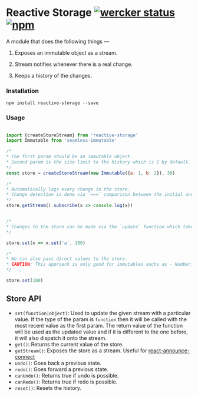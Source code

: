 # Reactive Storage [![wercker status](https://app.wercker.com/status/23f617d64b90ce657274f7e4f346dd99/s "wercker status")](https://app.wercker.com/project/bykey/23f617d64b90ce657274f7e4f346dd99) [![npm](https://img.shields.io/npm/v/reactive-storage.svg)](reactive-storage)



A module that does the following things —

1. Exposes an immutable object as a stream.

2. Stream notifies whenever there is a real change.

3. Keeps a history of the changes.

### Installation

```
npm install reactive-storage --save
```

### Usage

```javascript

import {createStoreStream} from 'reactive-storage'
import Immutable from 'seamless-immutable'

/*
* The first param should be an immutable object.
* Second param is the size limit to the history which is 1 by default.
*/
const store = createStoreStream(new Immutable({a: 1, b: 2}), 30)

/*
* Automatically logs every change in the store.
* Change detection is done via `===` comparison between the initial and the final store values.
*/
store.getStream().subscribe(x => console.log(x))


/*
* Changes to the store can be made via the `update` function which takes a `callback` as a param. The `callback` is called with the current value of the store. 
*/

store.set(x => x.set('a', 100)

/*
* We can also pass direct values to the store.
* CAUTION: This approach is only good for immutables suchs as - Number, Boolean, String etc. Use a library like ImmutableJS to work with complex data structures.
*/

store.set(100)

```

## Store API

- `set(function|object)`: Used to update the given stream with a particular value. If the type of the param is `function` then it will be called with the most recent value as the first param. The return value of the function will be used as the updated value and if it is different to the one before, it will also dispatch it onto the stream.
- `get()`: Returns the current value of the store.
- `getStream()`: Exposes the store as a stream. Useful for [react-announce-connect](https://travis-ci.org/tusharmath/react-announce-connect) 
- `undo()`: Goes back a previous state.
- `redo()`: Goes forward a previous state.
- `canUndo()`: Returns true if undo is possible.
- `canRedo()`: Returns true if redo is possible.
- `reset()`: Resets the history.

